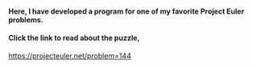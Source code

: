 #### Here, I have developed a program for one of my favorite Project Euler problems.
#### Click the link to read about the puzzle,
https://projecteuler.net/problem=144


